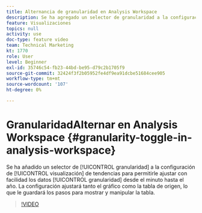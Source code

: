 ```yaml
---
title: Alternancia de granularidad en Analysis Workspace
description: Se ha agregado un selector de granularidad a la configuración de visualización de tendencias para permitirle ajustar con facilidad la granularidad de los datos desde el minuto hasta el año. La configuración ajusta el gráfico y la tabla de origen, lo que le guarda los pasos para mostrar y manipular la tabla.
feature: Visualizaciones
topics: null
activity: use
doc-type: feature video
team: Technical Marketing
kt: 1770
role: User
level: Beginner
exl-id: 35746c54-fb23-44bd-be95-d79c2b1705f9
source-git-commit: 32424f3f2b05952fe4df9ea91dcbe51684cee905
workflow-type: tm+mt
source-wordcount: '107'
ht-degree: 0%

---
```


#  GranularidadAlternar en Analysis Workspace {#granularity-toggle-in-analysis-workspace}

Se ha añadido un selector de [!UICONTROL granularidad] a la configuración de [!UICONTROL visualización] de tendencias para permitirle ajustar con facilidad los datos [!UICONTROL granularidad] desde el minuto hasta el año. La configuración ajustará tanto el gráfico como la tabla de origen, lo que le guardará los pasos para mostrar y manipular la tabla.

>[!VIDEO](https://video.tv.adobe.com/v/23548/?quality=12)
